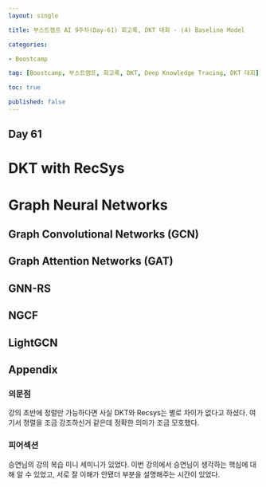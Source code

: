 ```yaml
---
layout: single

title: 부스트캠프 AI 9주차(Day-61) 회고록, DKT 대회 - (4) Baseline Model

categories:

- Boostcamp

tag: [Boostcamp, 부스트캠프, 회고록, DKT, Deep Knowledge Tracing, DKT 대회]

toc: true

published: false
---
```


## Day 61

# DKT with RecSys

# Graph Neural Networks

## Graph Convolutional Networks (GCN)

## Graph Attention Networks (GAT)

## GNN-RS

## NGCF

## LightGCN

## Appendix

### 의문점
강의 초반에 정렬만 가능하다면 사실 DKT와 Recsys는 별로 차이가 없다고 하셨다. 여기서 졍렬을 조금 강조하신거 같은데 정확한 의미가 조금 모호했다.

### 피어섹션
승연님의 강의 복습 미니 세미니가 있었다. 이번 강의에서 승연님이 생각하는 핵심에 대해 알 수 있었고, 서로 잘 이해가 안됐더 부분을 설명해주는 시간이 있었다.
